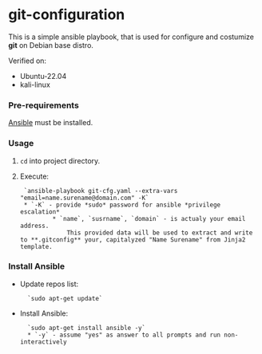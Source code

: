 # git-configuration

This is a simple ansible playbook, that is used for configure and costumize **git** on Debian base distro.

Verified on:
* Ubuntu-22.04
* kali-linux

### Pre-requirements

[Ansible](#install-ansibles) must be installed.

### Usage

1. `cd` into project directory.
2. Execute:

        `ansible-playbook git-cfg.yaml --extra-vars "email=name.surename@domain.com" -K`
        * `-K` - provide *sudo* password for ansible *privilege escalation*
				* `name`, `susrname`, `domain` - is actualy your email address.
					This provided data will be used to extract and write to **.gitconfig** your, capitalyzed "Name Surename" from Jinja2 template.

### Install Ansible

* Update repos list:

        `sudo apt-get update`

* Install Ansible:

        `sudo apt-get install ansible -y`
        * `-y` - assume "yes" as answer to all prompts and run non-interactively

